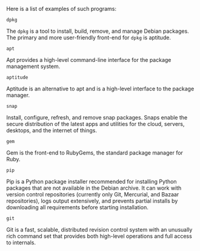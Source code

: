 Here is a list of examples of such programs:

`dpkg`

The `dpkg` is a tool to install, build, remove, and manage Debian packages. The primary and more user-friendly front-end for `dpkg` is aptitude.

`apt`

Apt provides a high-level command-line interface for the package management system.

`aptitude`

Aptitude is an alternative to apt and is a high-level interface to the package manager.

`snap`

Install, configure, refresh, and remove snap packages. Snaps enable the secure distribution of the latest apps and utilities for the cloud, servers, desktops, and the internet of things.

`gem`

Gem is the front-end to RubyGems, the standard package manager for Ruby.

`pip`

Pip is a Python package installer recommended for installing Python packages that are not available in the Debian archive. It can work with version control repositories (currently only Git, Mercurial, and Bazaar repositories), logs output extensively, and prevents partial installs by downloading all requirements before starting installation.

`git`

Git is a fast, scalable, distributed revision control system with an unusually rich command set that provides both high-level operations and full access to internals.